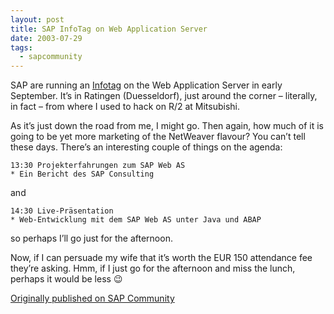 ```yaml
---
layout: post
title: SAP InfoTag on Web Application Server
date: 2003-07-29
tags:
  - sapcommunity
---
```

SAP are running an [Infotag](https://web.archive.org/web/20030819233911/http://www.sap.com/company/events/calendar/view.asp?ID=3092&LANGUAGE=UNDEFINED) on the Web Application Server in early September. It’s in Ratingen (Duesseldorf), just around the corner – literally, in fact – from where I used to hack on R/2 at Mitsubishi.

As it’s just down the road from me, I might go. Then again, how much of it is going to be yet more marketing of the NetWeaver flavour? You can’t tell these days. There’s an interesting couple of things on the agenda:

```text
13:30 Projekterfahrungen zum SAP Web AS
* Ein Bericht des SAP Consulting
```

and

```text
14:30 Live-Präsentation
* Web-Entwicklung mit dem SAP Web AS unter Java und ABAP
```

so perhaps I’ll go just for the afternoon.

Now, if I can persuade my wife that it’s worth the EUR 150 attendance fee they’re asking. Hmm, if I just go for the afternoon and miss the lunch, perhaps it would be less 😉

[Originally published on SAP Community](https://blogs.sap.com/2003/07/29/sap-infotag-on-web-application-server/)
